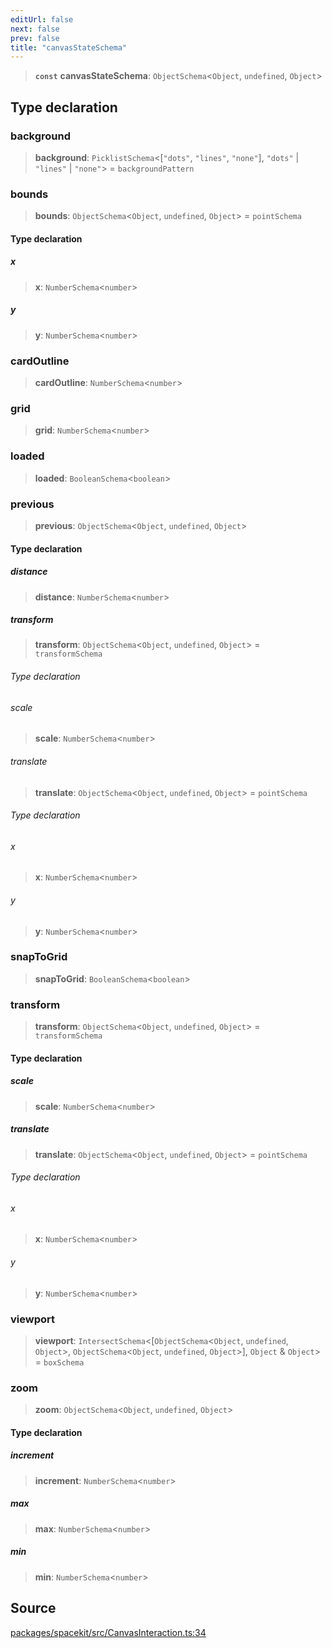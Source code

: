 ```yaml
---
editUrl: false
next: false
prev: false
title: "canvasStateSchema"
---
```


> **`const`** **canvasStateSchema**: `ObjectSchema`\<`Object`, `undefined`, `Object`\>

## Type declaration

### background

> **background**: `PicklistSchema`\<[`"dots"`, `"lines"`, `"none"`], `"dots"` \| `"lines"` \| `"none"`\> = `backgroundPattern`

### bounds

> **bounds**: `ObjectSchema`\<`Object`, `undefined`, `Object`\> = `pointSchema`

#### Type declaration

##### x

> **x**: `NumberSchema`\<`number`\>

##### y

> **y**: `NumberSchema`\<`number`\>

### cardOutline

> **cardOutline**: `NumberSchema`\<`number`\>

### grid

> **grid**: `NumberSchema`\<`number`\>

### loaded

> **loaded**: `BooleanSchema`\<`boolean`\>

### previous

> **previous**: `ObjectSchema`\<`Object`, `undefined`, `Object`\>

#### Type declaration

##### distance

> **distance**: `NumberSchema`\<`number`\>

##### transform

> **transform**: `ObjectSchema`\<`Object`, `undefined`, `Object`\> = `transformSchema`

###### Type declaration

###### scale

> **scale**: `NumberSchema`\<`number`\>

###### translate

> **translate**: `ObjectSchema`\<`Object`, `undefined`, `Object`\> = `pointSchema`

###### Type declaration

###### x

> **x**: `NumberSchema`\<`number`\>

###### y

> **y**: `NumberSchema`\<`number`\>

### snapToGrid

> **snapToGrid**: `BooleanSchema`\<`boolean`\>

### transform

> **transform**: `ObjectSchema`\<`Object`, `undefined`, `Object`\> = `transformSchema`

#### Type declaration

##### scale

> **scale**: `NumberSchema`\<`number`\>

##### translate

> **translate**: `ObjectSchema`\<`Object`, `undefined`, `Object`\> = `pointSchema`

###### Type declaration

###### x

> **x**: `NumberSchema`\<`number`\>

###### y

> **y**: `NumberSchema`\<`number`\>

### viewport

> **viewport**: `IntersectSchema`\<[`ObjectSchema`\<`Object`, `undefined`, `Object`\>, `ObjectSchema`\<`Object`, `undefined`, `Object`\>], `Object` & `Object`\> = `boxSchema`

### zoom

> **zoom**: `ObjectSchema`\<`Object`, `undefined`, `Object`\>

#### Type declaration

##### increment

> **increment**: `NumberSchema`\<`number`\>

##### max

> **max**: `NumberSchema`\<`number`\>

##### min

> **min**: `NumberSchema`\<`number`\>

## Source

[packages/spacekit/src/CanvasInteraction.ts:34](https://github.com/nodenogg-in/alpha-p2p/blob/bd4a66e/packages/spacekit/src/CanvasInteraction.ts#L34)
